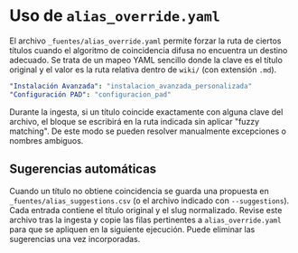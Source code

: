 # Uso de `alias_override.yaml`

El archivo `_fuentes/alias_override.yaml` permite forzar la ruta de ciertos títulos cuando
el algoritmo de coincidencia difusa no encuentra un destino adecuado.
Se trata de un mapeo YAML sencillo donde la clave es el título original
y el valor es la ruta relativa dentro de `wiki/` (con extensión `.md`).

```yaml
"Instalación Avanzada": "instalacion_avanzada_personalizada"
"Configuración PAD": "configuracion_pad"
```

Durante la ingesta, si un título coincide exactamente con alguna clave del
archivo, el bloque se escribirá en la ruta indicada sin aplicar "fuzzy matching".
De este modo se pueden resolver manualmente excepciones o nombres ambiguos.

## Sugerencias automáticas

Cuando un título no obtiene coincidencia se guarda una propuesta en
`_fuentes/alias_suggestions.csv` (o el archivo indicado con `--suggestions`).
Cada entrada contiene el título original y el slug normalizado. Revise este
archivo tras la ingesta y copie las filas pertinentes a `alias_override.yaml` para
que se apliquen en la siguiente ejecución. Puede eliminar las sugerencias una
vez incorporadas.

